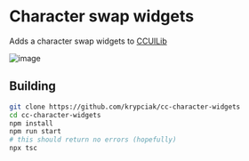 <!-- markdownlint-disable MD013 MD024 MD001 MD045 -->

# Character swap widgets

Adds a character swap widgets to [CCUILib](https://github.com/conorlawton/nax-ccuilib)

![image](https://github.com/krypciak/cc-character-widgets/assets/115574014/28829a12-a675-4fa8-b4f3-b391f3fef5fe)


## Building

```bash
git clone https://github.com/krypciak/cc-character-widgets
cd cc-character-widgets
npm install
npm run start
# this should return no errors (hopefully)
npx tsc
```
